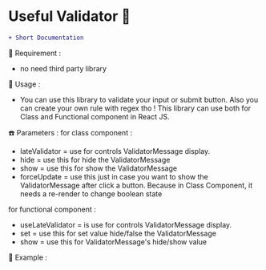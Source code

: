 # Useful Validator &#x1F34E;

```diff
+ Short Documentation
```

:rice: Requirement :
- no need third party library

:eyes: Usage :
- You can use this library to validate your input or submit button. Also you can create your own rule with regex tho ! This library can use both for Class and Functional component in React JS.


:phone: Parameters :
for class component :
- lateValidator = use for controls ValidatorMessage display.
- hide = use this for hide the ValidatorMessage
- show = use this for show the ValidatorMessage
- forceUpdate = use this just in case you want to show the ValidatorMessage after click a button. Because in Class Component, it needs a re-render to change boolean state

for functional component :
- useLateValidator = is use for controls ValidatorMessage display.
- set = use this for set value hide/false the ValidatorMessage
- show = use this for ValidatorMessage's hide/show value

:paperclip: Example :
